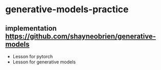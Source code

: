 # generative-models-practice
## implementation https://github.com/shayneobrien/generative-models
- Lesson for pytorch
- Lesson for generative models
